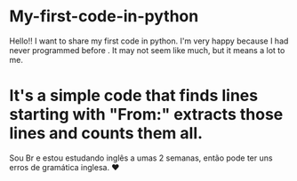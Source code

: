 # My-first-code-in-python
Hello!! I want to share my first code in python. I'm very happy because I had never programmed before . It may not seem like much, but it means a lot to me.


# It's a simple code that finds lines starting with "From:" extracts those lines and counts them all.





Sou Br e estou estudando inglês a umas 2 semanas, então pode ter uns erros de gramática inglesa. ❤
